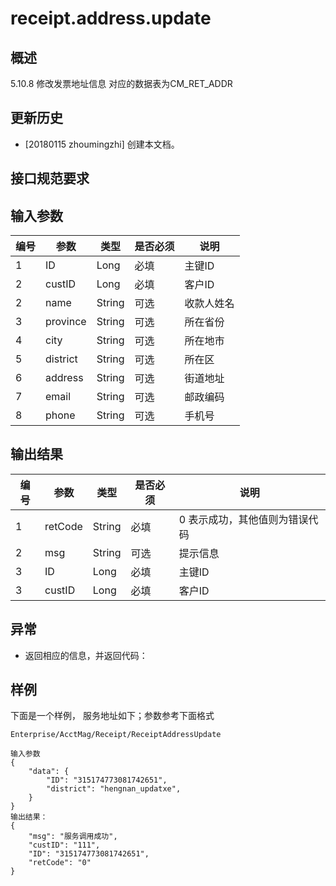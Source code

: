 # receipt.address.update

## 概述

5.10.8 修改发票地址信息
对应的数据表为CM_RET_ADDR

## 更新历史

 - [20180115 zhoumingzhi] 创建本文档。

## 接口规范要求

## 输入参数

| 编号 | 参数 | 类型 | 是否必须 |说明 |
| ---- | ---- | ---- | ---- | ---- |
|1|ID|Long|必填|主键ID|
|2|custID|Long|必填|客户ID|
|2|name|String|可选|收款人姓名|
|3|province|String|可选|所在省份|
|4|city|String|可选|所在地市|
|5|district|String|可选|所在区|
|6|address|String|可选|街道地址|
|7|email|String|可选|邮政编码|
|8|phone|String|可选|手机号|

## 输出结果

| 编号 | 参数 | 类型 | 是否必须 |说明 |
| ---- | ---- | ---- | ---- | ---- |
|1|retCode|String|必填|0 表示成功，其他值则为错误代码|
|2|msg|String|可选|提示信息|
|3|ID|Long|必填|主键ID|
|3|custID|Long|必填|客户ID|


## 异常
 * 返回相应的信息，并返回代码：
 
## 样例

下面是一个样例，
服务地址如下；参数参考下面格式
```
Enterprise/AcctMag/Receipt/ReceiptAddressUpdate
```

```
输入参数
{
	"data": {
		"ID": "315174773081742651",
		"district": "hengnan_updatxe",
	}
}
输出结果：
{
	"msg": "服务调用成功",
	"custID": "111",
	"ID": "315174773081742651",
	"retCode": "0"
}
```